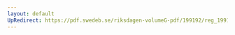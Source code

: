 ```yaml
---
layout: default
UpRedirect: https://pdf.swedeb.se/riksdagen-volumeG-pdf/199192/reg_199192/reg_199192_1108.pdf
---
```

